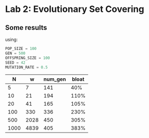# Lab 2: Evolutionary Set Covering

## Some results

using:

```python
POP_SIZE = 100
GEN = 500
OFFSPRING_SIZE = 100
SEED = 42
MUTATION_RATE = 0.5
```

| N    | w    | num_gen | bloat |
| ---- | ---- | ------- | ----- |
| 5    | 7    | 141     | 40%   |
| 10   | 21   | 194     | 110%  |
| 20   | 41   | 165     | 105%  |
| 100  | 330  | 336     | 230%  |
| 500  | 2028 | 450     | 305%  |
| 1000 | 4839 | 405     | 383%  |

